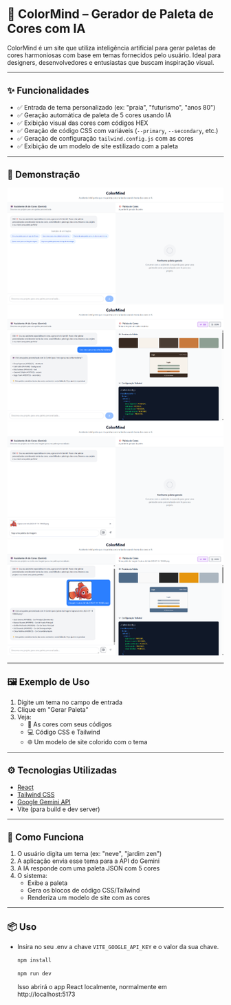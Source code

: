 # 🎨 ColorMind – Gerador de Paleta de Cores com IA

ColorMind é um site que utiliza inteligência artificial para gerar paletas de cores harmoniosas com base em temas fornecidos pelo usuário. Ideal para designers, desenvolvedores e entusiastas que buscam inspiração visual.

---

## ✨ Funcionalidades

- ✅ Entrada de tema personalizado (ex: "praia", "futurismo", "anos 80")
- ✅ Geração automática de paleta de 5 cores usando IA
- ✅ Exibição visual das cores com códigos HEX
- ✅ Geração de código CSS com variáveis (`--primary`, `--secondary`, etc.)
- ✅ Geração de configuração `tailwind.config.js` com as cores
- ✅ Exibição de um modelo de site estilizado com a paleta

---

## 🚀 Demonstração

![alt text](./public/image.png)
![alt text](./public/image2.png)
![alt text](./public/image3.png)
![alt text](./public/image4.png)

---

## 🖼️ Exemplo de Uso

1. Digite um tema no campo de entrada
2. Clique em "Gerar Paleta"
3. Veja:
   - 🎨 As cores com seus códigos
   - 💻 Código CSS e Tailwind
   - 🌐 Um modelo de site colorido com o tema

---

## ⚙️ Tecnologias Utilizadas

- [React](https://reactjs.org/)
- [Tailwind CSS](https://tailwindcss.com/)
- [Google Gemini API](https://ai.google.dev/)
- Vite (para build e dev server)

---

## 🧠 Como Funciona

1. O usuário digita um tema (ex: "neve", "jardim zen")
2. A aplicação envia esse tema para a API do Gemini
3. A IA responde com uma paleta JSON com 5 cores
4. O sistema:
   - Exibe a paleta
   - Gera os blocos de código CSS/Tailwind
   - Renderiza um modelo de site com as cores

---

## 📦 Uso

- Insira no seu .env a chave `VITE_GOOGLE_API_KEY` e o valor da sua chave.

  ```bash
  npm install
  ```

  ```bash
  npm run dev
  ```

  Isso abrirá o app React localmente, normalmente em http://localhost:5173
